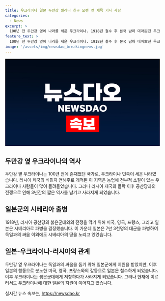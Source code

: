 ```yaml
---
title: 우크라이나 일본 두만강 젤레나 친구 오랜 옆 제목 기사 사람
categories:
  - News
excerpt: >
  100년 전 두만강 옆에 나라를 세운 우크라이나. 1918년 철수 후 본국 남하 대마古진 우크라이나는 러-일 간의 악연 후 일본의 지원에 의존, 러시아 침공을 겪으며 나타났다. 이들의 공동의 적, 러시아의 위협으로 100년 넘는 인연을 다시 이어나갈 것으로 보인다. 그 중요성에 일본은 지원을 이어가는데, 최근 일본의 우크라이나 지원에 대한 반발 시위도 나타나고 있다. 이들의 인연은 러-일 간의 악연으로 보여진다.
feature_text: >
  100년 전 두만강 옆에 나라를 세운 우크라이나. 1918년 철수 후 본국 남하 대마古진 우크라이나는 러-일 간의 악연 후 일본의 지원에 의존, 러시아 침공을 겪으며 나타났다. 이들의 공동의 적, 러시아의 위협으로 100년 넘는 인연을 다시 이어나갈 것으로 보인다. 그 중요성에 일본은 지원을 이어가는데, 최근 일본의 우크라이나 지원에 대한 반발 시위도 나타나고 있다. 이들의 인연은 러-일 간의 악연으로 보여진다.
image: '/assets/img/newsdao_breakingnews.jpg'
---
```


<p><img src="/assets/img/newsdao_breakingnews.jpg" alt="koreaapp 속보" /></p>

<h2 data-ke-size="size26">두만강 옆 우크라이나의 역사</h2>

<p data-ke-size="size16">두만강 옆 우크라이나는 100년 전에 존재했던 국가로, 우크라이나 민족이 세운 나라였습니다. 러시아 제국의 식민지 연해주로 개척된 이 지역은 농업에 천부적 소질이 있는 우크라이나 사람들이 많이 몰려들었습니다. 그러나 러시아 제국의 몰락 이후 공산당과의 전쟁으로 인해 3년간의 짧은 역사를 남기고 사라지게 되었습니다.</p>

<h2 data-ke-size="size26">일본군의 시베리아 출병</h2>

<p data-ke-size="size16">1918년, 러시아 공산당의 붉은군대와의 전쟁을 막기 위해 미국, 영국, 프랑스, 그리고 일본은 시베리아로 파병을 결정했습니다. 이 가운데 일본은 7만 3천명의 대군을 파병하여 독일과의 싸움 이외에도 시베리아의 땅을 노리고 있었습니다.</p>

<h2 data-ke-size="size26">일본-우크라이나-러시아의 관계</h2>

<p data-ke-size="size16">두만강 옆 우크라이나는 독일과의 싸움을 돕기 위해 일본군에게 지원을 받았지만, 이후 일본의 행동으로 분노한 미국, 영국, 프랑스와의 갈등으로 일본은 철수하게 되었습니다. 이후 우크라이나는 붉은군대에게 저항하다가 사라지게 되었습니다. 그러나 현재에 이르러서도 우크라이나에 대한 일본의 지원이 이어지고 있습니다.</p>
실시간 뉴스 속보는, <a href="https://newsdao.kr" rel="dofollow">https://newsdao.kr</a>


